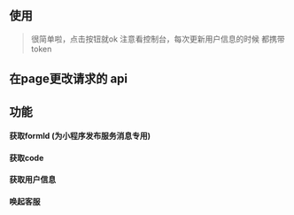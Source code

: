 ## 使用
> 很简单啦，点击按钮就ok
> 注意看控制台，每次更新用户信息的时候 都携带token

## 在page更改请求的 api

## 功能

#### 获取formId (为小程序发布服务消息专用)

#### 获取code

#### 获取用户信息

#### 唤起客服
